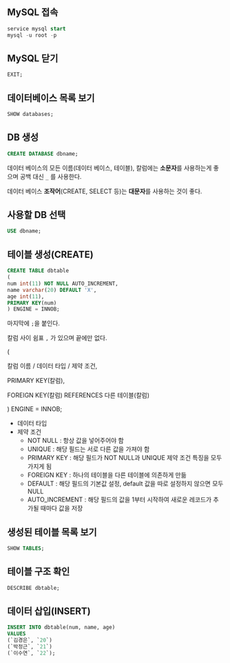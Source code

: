 ## MySQL 접속

```sql
service mysql start
mysql -u root -p
```

## MySQL 닫기

```sql
EXIT;
```

## 데이터베이스 목록 보기

```sql
SHOW databases;
```

## DB 생성

```sql
CREATE DATABASE dbname;
```

데이터 베이스의 모든 이름(데이터 베이스, 테이블), 칼럼에는 **소문자**를 사용하는게 좋으며 공백 대신 `_` 를 사용한다.

데이터 베이스 **조작어**(CREATE, SELECT 등)는 **대문자**를 사용하는 것이 좋다.

## 사용할 DB 선택

```sql
USE dbname;
```

## 테이블 생성(CREATE)

```sql
CREATE TABLE dbtable
(
num int(11) NOT NULL AUTO_INCREMENT,
name varchar(20) DEFAULT 'X',
age int(11),
PRIMARY KEY(num)
) ENGINE = INNOB;
```

마지막에 `;`을 붙인다.

칼럼 사이 쉼표 `,` 가 있으며 끝에만 없다.

(

칼럼 이름 /  데이터 타입  /  제약 조건,

PRIMARY KEY(칼럼),

FOREIGN KEY(칼럼) REFERENCES 다른 테이블(칼럼)

) ENGINE = INNOB;

- 데이터 타입
- 제약 조건
    - NOT NULL : 항상 값을 넣어주어야 함
    - UNIQUE : 해당 필드는 서로 다른 값을 가져야 함
    - PRIMARY KEY : 해당 필드가  NOT NULL과 UNIQUE 제약 조건 특징을 모두 가지게 됨
    - FOREIGN KEY : 하나의 테이블을 다른 테이블에 의존하게 만듦
    - DEFAULT : 해당 필드의 기본값 설정, default 값을 따로 설정하지 않으면 모두 NULL
    - AUTO_INCREMENT : 해당 필드의 값을 1부터 시작하여 새로운 레코드가 추가될 때마다 값을 저장

## 생성된 테이블 목록 보기

```sql
SHOW TABLES;
```

## 테이블 구조 확인

```sql
DESCRIBE dbtable;
```

## 데이터 삽입(INSERT)

```sql
INSERT INTO dbtable(num, name, age)
VALUES
(`김경은`, `20`)
(`박정근`, `21`)
(`이수연`, `22`);
```
